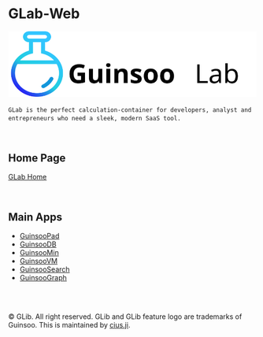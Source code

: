 # GLab-Web

![logo](./src/images/guinsoolab.svg)

`GLab is the perfect calculation-container for developers, analyst and entrepreneurs who need a sleek,
modern SaaS tool.`

<br/>

## Home Page

[GLab Home](https://guinsoolab.github.io/glab)

<br/>


## Main Apps

* [GuinsooPad](https://guinsoolab.github.io/guinsoopad/)
* [GuinsooDB](https://guinsoolab.github.io/guinsoodb/)
* [GuinsooMin](https://guinsoolab.github.io/guinsoomin/)
* [GuinsooVM](https://guinsoolab.github.io/guinsoovm/)
* [GuinsooSearch](https://guinsoolab.github.io/guinsoosearch/)
* [GuinsooGraph](https://guinsoolab.github.io/guinsoograph/)


<br/>
<br/>

© GLib. All right reserved. GLib and GLib feature logo are trademarks of Guinsoo.
This is maintained by [cius.ji](https://github.com/ciusji).
<br/>
<br/>
